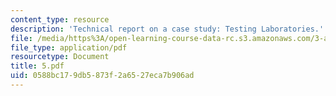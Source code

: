 ```yaml
---
content_type: resource
description: 'Technical report on a case study: Testing Laboratories.'
file: /media/https%3A/open-learning-course-data-rc.s3.amazonaws.com/3-a27-case-studies-in-forensic-metallurgy-fall-2007/0588bc179db5873f2a6527eca7b906ad_5.pdf
file_type: application/pdf
resourcetype: Document
title: 5.pdf
uid: 0588bc17-9db5-873f-2a65-27eca7b906ad
---
```

